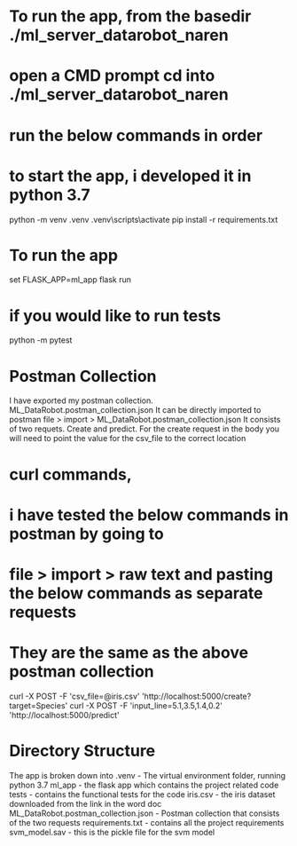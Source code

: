# To run the app, from the basedir ./ml_server_datarobot_naren
# open a CMD prompt cd into ./ml_server_datarobot_naren
# run the below commands in order 

# to start the app, i developed it in python 3.7
python -m venv .venv
.venv\scripts\activate
pip install -r requirements.txt

# To run the app
set FLASK_APP=ml_app
flask run

# if you would like to run tests
python -m pytest

# Postman Collection
I have exported my postman collection. ML_DataRobot.postman_collection.json
It can be directly imported to postman file > import >  ML_DataRobot.postman_collection.json
It consists of two requets. Create and predict.
For the create request in the body you will need to point the value for the csv_file to the correct location

# curl commands, 
# i have tested the below commands in postman by going to 
# file > import > raw text and pasting the below commands as separate requests
# They are the same as the above postman collection
curl -X POST -F 'csv_file=@iris.csv' 'http://localhost:5000/create?target=Species'
curl -X POST -F 'input_line=5.1,3.5,1.4,0.2' 'http://localhost:5000/predict'


# Directory Structure
The app is broken down into
    .venv - The virtual environment folder, running python 3.7
    ml_app - the flask app which contains the project related code
    tests - contains the functional tests for the code
    iris.csv - the iris dataset downloaded from the link in the word doc
    ML_DataRobot.postman_collection.json - Postman collection that consists of the two requests
    requirements.txt - contains all the project requirements
    svm_model.sav - this is the pickle file for the svm model
    
